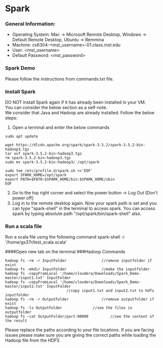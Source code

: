 # Spark

### General Information:

* Operating System:         Mac -> Microsoft Remote Desktop, Windows -> Default Remote Desktop, Ubuntu -> Remmina
* Machine:                  cs6304-<mst_username>-01.class.mst.edu
* User:                     <mst_username>
* Default Password:         <mst_password>



### Spark Demo
Please follow the instructions from commands.txt file.

### Install Spark
DO NOT install Spark again if it has already been installed in your VM.  
You can consider the below section as a self-note.  
We consider that Java and Hadoop are already installed.
Follow the below steps:
1. Open a terminal and enter the below commands
```
sudo apt update
```
```
wget https://dlcdn.apache.org/spark/spark-3.5.2/spark-3.5.2-bin-hadoop3.tgz
tar xvf spark-3.5.2-bin-hadoop3.tgz
rm spark-3.5.2-bin-hadoop3.tgz
sudo mv spark-3.5.2-bin-hadoop3/ /opt/spark 
```
```
sudo tee /etc/profile.d/spark.sh <<'EOF'
export SPARK_HOME=/opt/spark
export PATH=$PATH:$SPARK_HOME/bin:$SPARK_HOME/sbin
EOF
```
2. Go to the top right corner and select the power button -> Log Out [Don't power off]
3. Log in to the remote desktop again. Now your spark path is set and you can type "spark-shell" in the terminal to access spark.
You can access spark by typing absolute path "/opt/spark/bin/spark-shell" also.
 

### Run a scala file
Run a scala file using the following command 
spark-shell -i '/home/gs37r/test_scala.scala'

####Open new tab on the terminal
###Hadoop Commands
 
```
hadoop fs -rm -r InputFolder				//remove inputfolder if exist
hadoop fs -mkdir InputFolder				//make the inputfolder
hadoop fs -copyFromLocal '/home/cloudera/Downloads/Spark_Demo-master/input1.txt' InputFolder
hadoop fs -copyFromLocal '/home/cloudera/Downloads/Spark_Demo-master/input2.txt' InputFolder
							//copy input1.txt and input2.txt to hdfs inputfolder
hadoop fs -rm -r OutputFolder				//remove outputfolder if exist
hadoop fs -ls OutputFolder				//see the files in outputfolder
hadoop fs -cat OutputFolder/part-00000			//see the content of the result
```

Please replace the paths according to your file locations. If you are facing issues please make sure you are giving the correct paths while loading the Hadoop file from the HDFS
